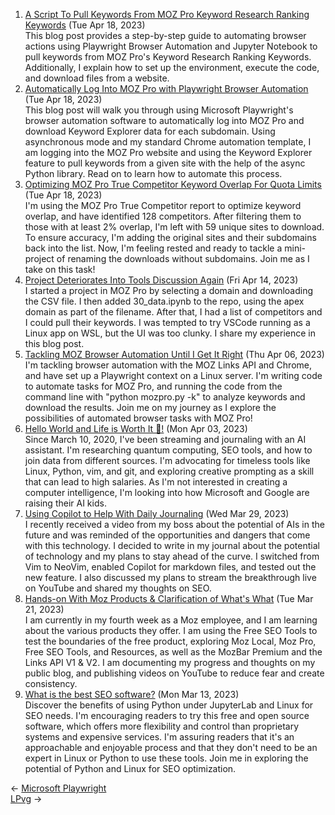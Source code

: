 <ol>
<li><a href="/blog/a-script-to-pull-keywords-from-moz-pro-keyword-research-ranking-keywords/">A Script To Pull Keywords From MOZ Pro Keyword Research Ranking Keywords</a> (Tue Apr 18, 2023)
<br/>This blog post provides a step-by-step guide to automating browser actions using Playwright Browser Automation and Jupyter Notebook to pull keywords from MOZ Pro's Keyword Research Ranking Keywords. Additionally, I explain how to set up the environment, execute the code, and download files from a website.</li>
<li><a href="/blog/automatically-log-into-moz-pro-with-playwright-browser-automation/">Automatically Log Into MOZ Pro with Playwright Browser Automation</a> (Tue Apr 18, 2023)
<br/>This blog post will walk you through using Microsoft Playwright's browser automation software to automatically log into MOZ Pro and download Keyword Explorer data for each subdomain. Using asynchronous mode and my standard Chrome automation template, I am logging into the MOZ Pro website and using the Keyword Explorer feature to pull keywords from a given site with the help of the async Python library. Read on to learn how to automate this process.</li>
<li><a href="/blog/optimizing-moz-pro-true-competitor-keyword-overlap-for-quota-limits/">Optimizing MOZ Pro True Competitor Keyword Overlap For Quota Limits</a> (Tue Apr 18, 2023)
<br/>I'm using the MOZ Pro True Competitor report to optimize keyword overlap, and have identified 128 competitors. After filtering them to those with at least 2% overlap, I'm left with 59 unique sites to download. To ensure accuracy, I'm adding the original sites and their subdomains back into the list. Now, I'm feeling rested and ready to tackle a mini-project of renaming the downloads without subdomains. Join me as I take on this task!</li>
<li><a href="/blog/project-deteriorates-into-tools-discussion-again/">Project Deteriorates Into Tools Discussion Again</a> (Fri Apr 14, 2023)
<br/>I started a project in MOZ Pro by selecting a domain and downloading the CSV file. I then added 30_data.ipynb to the repo, using the apex domain as part of the filename. After that, I had a list of competitors and I could pull their keywords. I was tempted to try VSCode running as a Linux app on WSL, but the UI was too clunky. I share my experience in this blog post.</li>
<li><a href="/blog/tackling-moz-browser-automation-until-i-get-it-right/">Tackling MOZ Browser Automation Until I Get It Right</a> (Thu Apr 06, 2023)
<br/>I'm tackling browser automation with the MOZ Links API and Chrome, and have set up a Playwright context on a Linux server. I'm writing code to automate tasks for MOZ Pro, and running the code from the command line with "python mozpro.py -k" to analyze keywords and download the results. Join me on my journey as I explore the possibilities of automated browser tasks with MOZ Pro!</li>
<li><a href="/blog/hello-world-and-life-is-worth-it/">Hello World and Life is Worth It 🦋!</a> (Mon Apr 03, 2023)
<br/>Since March 10, 2020, I've been streaming and journaling with an AI assistant. I'm researching quantum computing, SEO tools, and how to join data from different sources. I'm advocating for timeless tools like Linux, Python, vim, and git, and exploring creative prompting as a skill that can lead to high salaries. As I'm not interested in creating a computer intelligence, I'm looking into how Microsoft and Google are raising their AI kids.</li>
<li><a href="/blog/using-copilot-to-help-with-daily-journaling/">Using Copilot to Help With Daily Journaling</a> (Wed Mar 29, 2023)
<br/>I recently received a video from my boss about the potential of AIs in the future and was reminded of the opportunities and dangers that come with this technology. I decided to write in my journal about the potential of technology and my plans to stay ahead of the curve. I switched from Vim to NeoVim, enabled Copilot for markdown files, and tested out the new feature. I also discussed my plans to stream the breakthrough live on YouTube and shared my thoughts on SEO.</li>
<li><a href="/blog/hands-on-with-moz-products-clarification-of-what-s-what/">Hands-on With Moz Products & Clarification of What's What</a> (Tue Mar 21, 2023)
<br/>I am currently in my fourth week as a Moz employee, and I am learning about the various products they offer. I am using the Free SEO Tools to test the boundaries of the free product, exploring Moz Local, Moz Pro, Free SEO Tools, and Resources, as well as the MozBar Premium and the Links API V1 & V2. I am documenting my progress and thoughts on my public blog, and publishing videos on YouTube to reduce fear and create consistency.</li>
<li><a href="/blog/what-is-the-best-seo-software/">What is the best SEO software?</a> (Mon Mar 13, 2023)
<br/>Discover the benefits of using Python under JupyterLab and Linux for SEO needs. I'm encouraging readers to try this free and open source software, which offers more flexibility and control than proprietary systems and expensive services. I'm assuring readers that it's an approachable and enjoyable process and that they don't need to be an expert in Linux or Python to use these tools. Join me in exploring the potential of Python and Linux for SEO optimization.</li>
</ol>
<div class="post-nav"><div class="post-nav-prev"><span class="arrow">&larr;&nbsp;</span><a href="/microsoft playwright/">Microsoft Playwright</a></div><div class="post-nav-next"><a href="/lpvg/">LPvg</a><span class="arrow">&nbsp;&rarr;</span></div></div>
